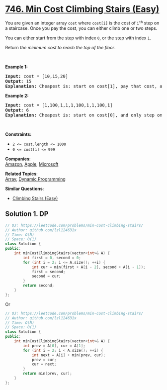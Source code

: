 # [746. Min Cost Climbing Stairs (Easy)](https://leetcode.com/problems/min-cost-climbing-stairs/)

<p>You are given an integer array <code>cost</code> where <code>cost[i]</code> is the cost of <code>i<sup>th</sup></code> step on a staircase. Once you pay the cost, you can either climb one or two steps.</p>

<p>You can either start from the step with index <code>0</code>, or the step with index <code>1</code>.</p>

<p>Return <em>the minimum cost to reach the top of the floor</em>.</p>

<p>&nbsp;</p>
<p><strong>Example 1:</strong></p>

<pre><strong>Input:</strong> cost = [10,15,20]
<strong>Output:</strong> 15
<strong>Explanation:</strong> Cheapest is: start on cost[1], pay that cost, and go to the top.
</pre>

<p><strong>Example 2:</strong></p>

<pre><strong>Input:</strong> cost = [1,100,1,1,1,100,1,1,100,1]
<strong>Output:</strong> 6
<strong>Explanation:</strong> Cheapest is: start on cost[0], and only step on 1s, skipping cost[3].
</pre>

<p>&nbsp;</p>
<p><strong>Constraints:</strong></p>

<ul>
	<li><code>2 &lt;= cost.length &lt;= 1000</code></li>
	<li><code>0 &lt;= cost[i] &lt;= 999</code></li>
</ul>


**Companies**:  
[Amazon](https://leetcode.com/company/amazon), [Apple](https://leetcode.com/company/apple), [Microsoft](https://leetcode.com/company/microsoft)

**Related Topics**:  
[Array](https://leetcode.com/tag/array/), [Dynamic Programming](https://leetcode.com/tag/dynamic-programming/)

**Similar Questions**:
* [Climbing Stairs (Easy)](https://leetcode.com/problems/climbing-stairs/)

## Solution 1. DP

```cpp
// OJ: https://leetcode.com/problems/min-cost-climbing-stairs/
// Author: github.com/lzl124631x
// Time: O(N)
// Space: O(1)
class Solution {
public:
    int minCostClimbingStairs(vector<int>& A) {
        int first = 0, second = 0;
        for (int i = 2; i <= A.size(); ++i) {
            int cur = min(first + A[i - 2], second + A[i - 1]);
            first = second;
            second = cur;
        }
        return second;
    }
};
```

Or

```cpp
// OJ: https://leetcode.com/problems/min-cost-climbing-stairs/
// Author: github.com/lzl124631x
// Time: O(N)
// Space: O(1)
class Solution {
public:
    int minCostClimbingStairs(vector<int>& A) {
        int prev = A[0], cur = A[1];
        for (int i = 2; i < A.size(); ++i) {
            int next = A[i] + min(prev, cur);
            prev = cur;
            cur = next;
        }
        return min(prev, cur);
    }
};
```